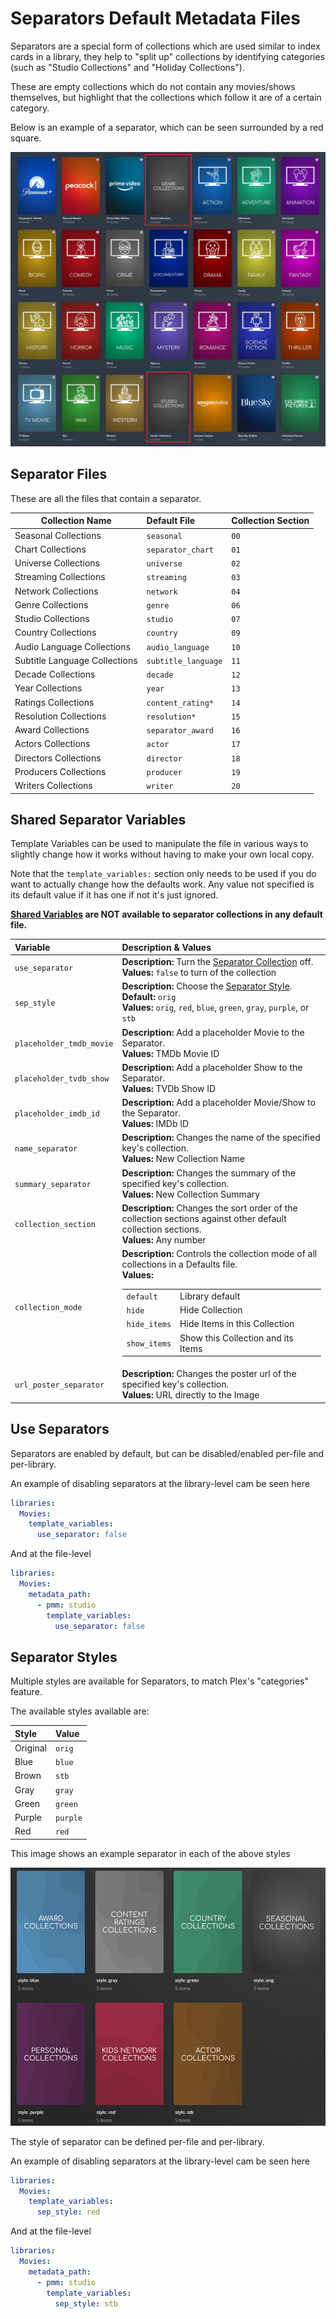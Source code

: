 # Separators Default Metadata Files

Separators are a special form of collections which are used similar to index cards in a library, they help to "split up" collections by identifying categories (such as "Studio Collections" and "Holiday Collections").

These are empty collections which do not contain any movies/shows themselves, but highlight that the collections which follow it are of a certain category.

Below is an example of a separator, which can be seen surrounded by a red square.

![](images/separators.jpg)

## Separator Files

These are all the files that contain a separator.

| Collection Name               | Default File        | Collection Section |
|-------------------------------|:--------------------|:-------------------|
| Seasonal Collections          | `seasonal`          | `00`               |
| Chart Collections             | `separator_chart`   | `01`               |
| Universe Collections          | `universe`          | `02`               |
| Streaming Collections         | `streaming`         | `03`               |
| Network Collections           | `network`           | `04`               |
| Genre Collections             | `genre`             | `06`               |
| Studio Collections            | `studio`            | `07`               |
| Country Collections           | `country`           | `09`               |
| Audio Language Collections    | `audio_language`    | `10`               |
| Subtitle Language Collections | `subtitle_language` | `11`               |
| Decade Collections            | `decade`            | `12`               |
| Year Collections              | `year`              | `13`               |
| Ratings Collections           | `content_rating*`   | `14`               |
| Resolution Collections        | `resolution*`       | `15`               |
| Award Collections             | `separator_award`   | `16`               |
| Actors Collections            | `actor`             | `17`               |
| Directors Collections         | `director`          | `18`               |
| Producers Collections         | `producer`          | `19`               |
| Writers Collections           | `writer`            | `20`               |

## Shared Separator Variables 

Template Variables can be used to manipulate the file in various ways to slightly change how it works without having to make your own local copy.

Note that the `template_variables:` section only needs to be used if you do want to actually change how the defaults work. Any value not specified is its default value if it has one if not it's just ignored.

**[Shared Variables](collection_variables) are NOT available to separator collections in any default file.**

| Variable                 | Description & Values                                                                                                                                                                                                                                                                                                                                                                  |
|:-------------------------|:--------------------------------------------------------------------------------------------------------------------------------------------------------------------------------------------------------------------------------------------------------------------------------------------------------------------------------------------------------------------------------------|
| `use_separator`          | **Description:** Turn the [Separator Collection](#use-separators) off.<br>**Values:** `false` to turn of the collection                                                                                                                                                                                                                                                               |
| `sep_style`              | **Description:** Choose the [Separator Style](#separator-styles).<br>**Default:** `orig`<br>**Values:** `orig`, `red`, `blue`, `green`, `gray`, `purple`, or `stb`                                                                                                                                                                                                                    |         
| `placeholder_tmdb_movie` | **Description:** Add a placeholder Movie to the Separator.<br>**Values:** TMDb Movie ID                                                                                                                                                                                                                                                                                               |
| `placeholder_tvdb_show`  | **Description:** Add a placeholder Show to the Separator.<br>**Values:** TVDb Show ID                                                                                                                                                                                                                                                                                                 |
| `placeholder_imdb_id`    | **Description:** Add a placeholder Movie/Show to the Separator.<br>**Values:** IMDb ID                                                                                                                                                                                                                                                                                                |
| `name_separator`         | **Description:** Changes the name of the specified key's collection.<br>**Values:** New Collection Name                                                                                                                                                                                                                                                                               |
| `summary_separator`      | **Description:** Changes the summary of the specified key's collection.<br>**Values:** New Collection Summary                                                                                                                                                                                                                                                                         |
| `collection_section`     | **Description:** Changes the sort order of the collection sections against other default collection sections.<br>**Values:** Any number                                                                                                                                                                                                                                               |
| `collection_mode`        | **Description:** Controls the collection mode of all collections in a Defaults file.<br>**Values:**<table class="clearTable"><tr><td>`default`</td><td>Library default</td></tr><tr><td>`hide`</td><td>Hide Collection</td></tr><tr><td>`hide_items`</td><td>Hide Items in this Collection</td></tr><tr><td>`show_items`</td><td>Show this Collection and its Items</td></tr></table> |
| `url_poster_separator`   | **Description:** Changes the poster url of the specified key's collection.<br>**Values:** URL directly to the Image                                                                                                                                                                                                                                                                   |

## Use Separators

Separators are enabled by default, but can be disabled/enabled per-file and per-library.

An example of disabling separators at the library-level cam be seen here

```yaml
libraries:
  Movies:
    template_variables:
      use_separator: false
```

And at the file-level

```yaml
libraries:
  Movies:
    metadata_path:
      - pmm: studio
        template_variables:
          use_separator: false
```

## Separator Styles

Multiple styles are available for Separators, to match Plex's "categories" feature.

The available styles available are:

| Style    | Value    |
|:---------|:---------|
| Original | `orig`   |  
| Blue     | `blue`   |  
| Brown    | `stb`    |   
| Gray     | `gray`   |  
| Green    | `green`  | 
| Purple   | `purple` |
| Red      | `red`    |   

This image shows an example separator in each of the above styles

![](images/separators2.jpg)

The style of separator can be defined per-file and per-library.

An example of disabling separators at the library-level cam be seen here

```yaml
libraries:
  Movies:
    template_variables:
      sep_style: red
```

And at the file-level

```yaml
libraries:
  Movies:
    metadata_path:
      - pmm: studio
        template_variables:
          sep_style: stb
```
